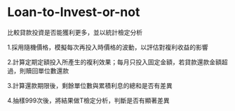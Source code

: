 # Loan-to-Invest-or-not
比較貸款投資是否能獲利更多，並以統計檢定分析

1.採用隨機價格，模擬每次再投入時價格的波動，以評估對複利收益的影響

2.計算定期定額投入所產生的複利效果；每月只投入固定金額，若貸款還款金額超過，則贖回單位數還款

3.計算還款期限後，剩餘單位數與累積利息的總和是否有差異

4.抽樣999次後，將結果做T檢定分析，判斷是否有顯著差異
